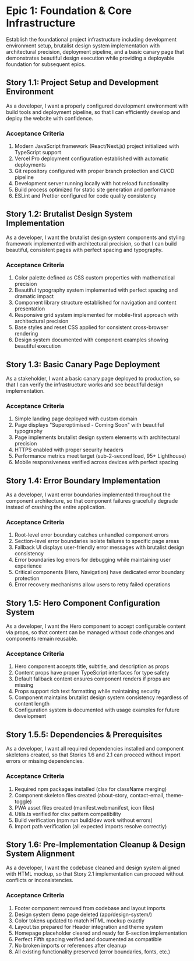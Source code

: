 # Epic 1: Foundation & Core Infrastructure

Establish the foundational project infrastructure including development environment setup, brutalist design system implementation with architectural precision, deployment pipeline, and a basic canary page that demonstrates beautiful design execution while providing a deployable foundation for subsequent epics.

## Story 1.1: Project Setup and Development Environment

As a developer,
I want a properly configured development environment with build tools and deployment pipeline,
so that I can efficiently develop and deploy the website with confidence.

### Acceptance Criteria

1. Modern JavaScript framework (React/Next.js) project initialized with TypeScript support
2. Vercel Pro deployment configuration established with automatic deployments
3. Git repository configured with proper branch protection and CI/CD pipeline
4. Development server running locally with hot reload functionality
5. Build process optimized for static site generation and performance
6. ESLint and Prettier configured for code quality consistency

## Story 1.2: Brutalist Design System Implementation

As a developer,
I want the brutalist design system components and styling framework implemented with architectural precision,
so that I can build beautiful, consistent pages with perfect spacing and typography.

### Acceptance Criteria

1. Color palette defined as CSS custom properties with mathematical precision
2. Beautiful typography system implemented with perfect spacing and dramatic impact
3. Component library structure established for navigation and content presentation
4. Responsive grid system implemented for mobile-first approach with architectural precision
5. Base styles and reset CSS applied for consistent cross-browser rendering
6. Design system documented with component examples showing beautiful execution

## Story 1.3: Basic Canary Page Deployment

As a stakeholder,
I want a basic canary page deployed to production,
so that I can verify the infrastructure works and see beautiful design implementation.

### Acceptance Criteria

1. Simple landing page deployed with custom domain
2. Page displays "Superoptimised - Coming Soon" with beautiful typography
3. Page implements brutalist design system elements with architectural precision
4. HTTPS enabled with proper security headers
5. Performance metrics meet target (sub-2-second load, 95+ Lighthouse)
6. Mobile responsiveness verified across devices with perfect spacing

## Story 1.4: Error Boundary Implementation

As a developer,
I want error boundaries implemented throughout the component architecture,
so that component failures gracefully degrade instead of crashing the entire application.

### Acceptance Criteria

1. Root-level error boundary catches unhandled component errors
2. Section-level error boundaries isolate failures to specific page areas
3. Fallback UI displays user-friendly error messages with brutalist design consistency
4. Error boundaries log errors for debugging while maintaining user experience
5. Critical components (Hero, Navigation) have dedicated error boundary protection
6. Error recovery mechanisms allow users to retry failed operations

## Story 1.5: Hero Component Configuration System

As a developer,
I want the Hero component to accept configurable content via props,
so that content can be managed without code changes and components remain reusable.

### Acceptance Criteria

1. Hero component accepts title, subtitle, and description as props
2. Content props have proper TypeScript interfaces for type safety
3. Default fallback content ensures component renders if props are missing
4. Props support rich text formatting while maintaining security
5. Component maintains brutalist design system consistency regardless of content length
6. Configuration system is documented with usage examples for future development

## Story 1.5.5: Dependencies & Prerequisites

As a developer,
I want all required dependencies installed and component skeletons created,
so that Stories 1.6 and 2.1 can proceed without import errors or missing dependencies.

### Acceptance Criteria

1. Required npm packages installed (clsx for className merging)
2. Component skeleton files created (about-story, contact-email, theme-toggle)
3. PWA asset files created (manifest.webmanifest, icon files)
4. Utils.ts verified for clsx pattern compatibility
5. Build verification (npm run build/dev work without errors)
6. Import path verification (all expected imports resolve correctly)

## Story 1.6: Pre-Implementation Cleanup & Design System Alignment

As a developer,
I want the codebase cleaned and design system aligned with HTML mockup,
so that Story 2.1 implementation can proceed without conflicts or inconsistencies.

### Acceptance Criteria

1. Footer component removed from codebase and layout imports
2. Design system demo page deleted (app/design-system/)
3. Color tokens updated to match HTML mockup exactly
4. Layout.tsx prepared for Header integration and theme system
5. Homepage placeholder cleared and ready for 6-section implementation
6. Perfect Fifth spacing verified and documented as compatible
7. No broken imports or references after cleanup
8. All existing functionality preserved (error boundaries, fonts, etc.)
